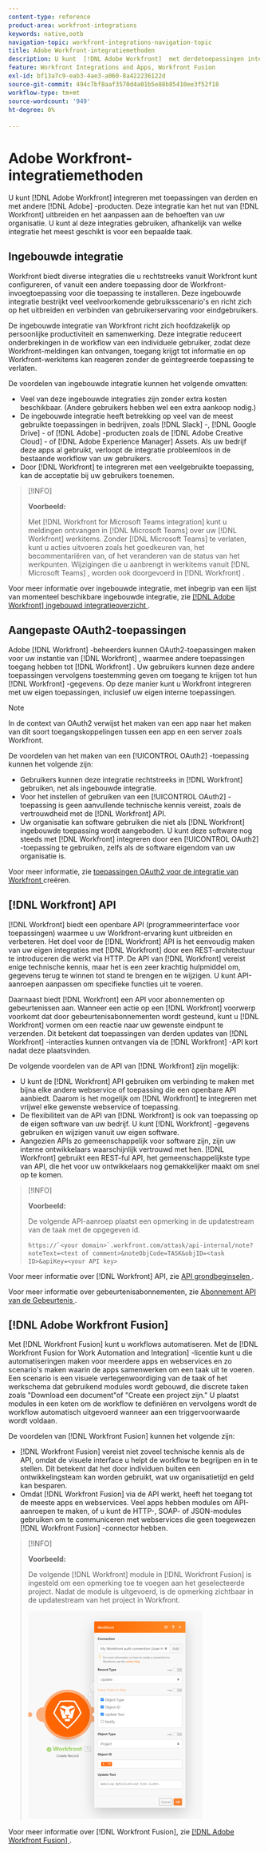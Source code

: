 ```yaml
---
content-type: reference
product-area: workfront-integrations
keywords: native,ootb
navigation-topic: workfront-integrations-navigation-topic
title: Adobe Workfront-integratiemethoden
description: U kunt  [!DNL Adobe Workfront]  met derdetoepassingen integreren. Deze integraties kunnen het nut van  [!DNL Workfront]  uitbreiden en het aan de behoeften van uw organisatie aanpassen. U kunt al deze integraties gebruiken, afhankelijk van welke integratie het meest geschikt is voor een bepaalde taak.
feature: Workfront Integrations and Apps, Workfront Fusion
exl-id: bf13a7c9-eab3-4ae3-a060-8a422236122d
source-git-commit: 494c7bf8aaf3570d4a01b5e88b85410ee3f52f18
workflow-type: tm+mt
source-wordcount: '949'
ht-degree: 0%

---
```


# Adobe Workfront-integratiemethoden

U kunt [!DNL Adobe Workfront] integreren met toepassingen van derden en met andere [!DNL Adobe] -producten. Deze integratie kan het nut van [!DNL Workfront] uitbreiden en het aanpassen aan de behoeften van uw organisatie. U kunt al deze integraties gebruiken, afhankelijk van welke integratie het meest geschikt is voor een bepaalde taak.

## Ingebouwde integratie

Workfront biedt diverse integraties die u rechtstreeks vanuit Workfront kunt configureren, of vanuit een andere toepassing door de Workfront-invoegtoepassing voor die toepassing te installeren. Deze ingebouwde integratie bestrijkt veel veelvoorkomende gebruiksscenario&#39;s en richt zich op het uitbreiden en verbinden van gebruikerservaring voor eindgebruikers.

De ingebouwde integratie van Workfront richt zich hoofdzakelijk op persoonlijke productiviteit en samenwerking. Deze integratie reduceert onderbrekingen in de workflow van een individuele gebruiker, zodat deze Workfront-meldingen kan ontvangen, toegang krijgt tot informatie en op Workfront-werkitems kan reageren zonder de geïntegreerde toepassing te verlaten.

De voordelen van ingebouwde integratie kunnen het volgende omvatten:

* Veel van deze ingebouwde integraties zijn zonder extra kosten beschikbaar. (Andere gebruikers hebben wel een extra aankoop nodig.)
* De ingebouwde integratie heeft betrekking op veel van de meest gebruikte toepassingen in bedrijven, zoals [!DNL Slack] -, [!DNL Google Drive] - of [!DNL Adobe] -producten zoals de [!DNL Adobe Creative Cloud] - of [!DNL Adobe Experience Manager] Assets. Als uw bedrijf deze apps al gebruikt, verloopt de integratie probleemloos in de bestaande workflow van uw gebruikers.
* Door [!DNL Workfront] te integreren met een veelgebruikte toepassing, kan de acceptatie bij uw gebruikers toenemen.

>[!INFO]
>
>**Voorbeeld:**
>
>Met [!DNL Workfront for Microsoft Teams integration] kunt u meldingen ontvangen in [!DNL Microsoft Teams] over uw [!DNL Workfront] werkitems. Zonder [!DNL Microsoft Teams] te verlaten, kunt u acties uitvoeren zoals het goedkeuren van, het becommentariëren van, of het veranderen van de status van het werkpunten. Wijzigingen die u aanbrengt in werkitems vanuit [!DNL Microsoft Teams] , worden ook doorgevoerd in [!DNL Workfront] .

Voor meer informatie over ingebouwde integratie, met inbegrip van een lijst van momenteel beschikbare ingebouwde integratie, zie [[!DNL Adobe Workfront]  ingebouwd integratieoverzicht ](../workfront-integrations-and-apps/built-in-integrations-non-admin.md).

## Aangepaste OAuth2-toepassingen

Adobe [!DNL Workfront] -beheerders kunnen OAuth2-toepassingen maken voor uw instantie van [!DNL Workfront] , waarmee andere toepassingen toegang hebben tot [!DNL Workfront] . Uw gebruikers kunnen deze andere toepassingen vervolgens toestemming geven om toegang te krijgen tot hun [!DNL Workfront] -gegevens. Op deze manier kunt u Workfront integreren met uw eigen toepassingen, inclusief uw eigen interne toepassingen.

>[!NOTE]
>
>In de context van OAuth2 verwijst het maken van een app naar het maken van dit soort toegangskoppelingen tussen een app en een server zoals Workfront.

De voordelen van het maken van een [!UICONTROL OAuth2] -toepassing kunnen het volgende zijn:

* Gebruikers kunnen deze integratie rechtstreeks in [!DNL Workfront] gebruiken, net als ingebouwde integratie.
* Voor het instellen of gebruiken van een [!UICONTROL OAuth2] -toepassing is geen aanvullende technische kennis vereist, zoals de vertrouwdheid met de [!DNL Workfront] API.
* Uw organisatie kan software gebruiken die niet als [!DNL Workfront] ingebouwde toepassing wordt aangeboden. U kunt deze software nog steeds met [!DNL Workfront] integreren door een [!UICONTROL OAuth2] -toepassing te gebruiken, zelfs als de software eigendom van uw organisatie is.

Voor meer informatie, zie [ toepassingen OAuth2 voor de integratie van Workfront ](../administration-and-setup/configure-integrations/create-oauth-application.md) creëren.

## [!DNL Workfront] API

[!DNL Workfront] biedt een openbare API (programmeerinterface voor toepassingen) waarmee u uw Workfront-ervaring kunt uitbreiden en verbeteren. Het doel voor de [!DNL Workfront] API is het eenvoudig maken van uw eigen integraties met [!DNL Workfront] door een REST-architectuur te introduceren die werkt via HTTP. De API van [!DNL Workfront] vereist enige technische kennis, maar het is een zeer krachtig hulpmiddel om, gegevens terug te winnen tot stand te brengen en te wijzigen. U kunt API-aanroepen aanpassen om specifieke functies uit te voeren.

Daarnaast biedt [!DNL Workfront] een API voor abonnementen op gebeurtenissen aan. Wanneer een actie op een [!DNL Workfront] voorwerp voorkomt dat door gebeurtenisabonnementen wordt gesteund, kunt u [!DNL Workfront] vormen om een reactie naar uw gewenste eindpunt te verzenden. Dit betekent dat toepassingen van derden updates van [!DNL Workfront] -interacties kunnen ontvangen via de [!DNL Workfront] -API kort nadat deze plaatsvinden.

De volgende voordelen van de API van [!DNL Workfront] zijn mogelijk:

* U kunt de [!DNL Workfront] API gebruiken om verbinding te maken met bijna elke andere webservice of toepassing die een openbare API aanbiedt. Daarom is het mogelijk om [!DNL Workfront] te integreren met vrijwel elke gewenste webservice of toepassing.
* De flexibiliteit van de API van [!DNL Workfront] is ook van toepassing op de eigen software van uw bedrijf. U kunt [!DNL Workfront] -gegevens gebruiken en wijzigen vanuit uw eigen software.
* Aangezien APIs zo gemeenschappelijk voor software zijn, zijn uw interne ontwikkelaars waarschijnlijk vertrouwd met hen. [!DNL Workfront] gebruikt een REST-ful API, het gemeenschappelijkste type van API, die het voor uw ontwikkelaars nog gemakkelijker maakt om snel op te komen.

>[!INFO]
>
>**Voorbeeld:**
>
>De volgende API-aanroep plaatst een opmerking in de updatestream van de taak met de opgegeven id.
>
>```
>https://`<your domain>`.workfront.com/attask/api-internal/note?noteText=<text of comment>&noteObjCode=TASK&objID=<task ID>&apiKey=<your API key>
>```

Voor meer informatie over [!DNL Workfront] API, zie [ API grondbeginselen ](../wf-api/general/api-basics.md).

Voor meer informatie over gebeurtenisabonnementen, zie [ Abonnement API van de Gebeurtenis ](../wf-api/general/event-subs-api.md).

## [!DNL Adobe Workfront Fusion]

Met [!DNL Workfront Fusion] kunt u workflows automatiseren. Met de [!DNL Workfront Fusion for Work Automation and Integration] -licentie kunt u die automatiseringen maken voor meerdere apps en webservices en zo scenario&#39;s maken waarin de apps samenwerken om een taak uit te voeren. Een scenario is een visuele vertegenwoordiging van de taak of het werkschema dat gebruikend modules wordt gebouwd, die discrete taken zoals &quot;Download een document&quot;of &quot;Create een project zijn.&quot; U plaatst modules in een keten om de workflow te definiëren en vervolgens wordt de workflow automatisch uitgevoerd wanneer aan een triggervoorwaarde wordt voldaan.

De voordelen van [!DNL Workfront Fusion] kunnen het volgende zijn:

* [!DNL Workfront Fusion] vereist niet zoveel technische kennis als de API, omdat de visuele interface u helpt de workflow te begrijpen en in te stellen. Dit betekent dat het door individuen buiten een ontwikkelingsteam kan worden gebruikt, wat uw organisatietijd en geld kan besparen.
* Omdat [!DNL Workfront Fusion] via de API werkt, heeft het toegang tot de meeste apps en webservices. Veel apps hebben modules om API-aanroepen te maken, of u kunt de HTTP-, SOAP- of JSON-modules gebruiken om te communiceren met webservices die geen toegewezen [!DNL Workfront Fusion] -connector hebben.

>[!INFO]
>
>**Voorbeeld:**
>
>De volgende [!DNL Workfront] module in [!DNL Workfront Fusion] is ingesteld om een opmerking toe te voegen aan het geselecteerde project. Nadat de module is uitgevoerd, is de opmerking zichtbaar in de updatestream van het project in Workfront.
>
>![ Voorbeeld: Het toevoegen van een commentaar in Fusie ](assets/fusion-example-comment-350x416.png)

Voor meer informatie over [!DNL Workfront Fusion], zie [[!DNL Adobe Workfront Fusion] ](https://experienceleague.adobe.com/en/docs/workfront-fusion/using/home).
